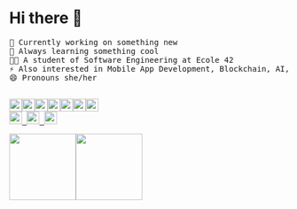 # Hi there 👋
<pre>
🔭 Currently working on something new
🌱 Always learning something cool
👩‍🎓 A student of Software Engineering at Ecole 42
⚡ Also interested in Mobile App Development, Blockchain, AI, NFT
😄 Pronouns she/her
<p align="left">
<img height="23em" src="https://img.shields.io/badge/C-22272e?style=for-the-badge&logo=c&logoColor=white"/><img height="23em" src="https://img.shields.io/badge/Java-22272e?style=for-the-badge&logo=java&logoColor=white"/><img height="23em" src="https://img.shields.io/badge/HTML-22272e?style=for-the-badge&logo=html5&logoColor=ab3f27"/></a><img height="23em" src="https://img.shields.io/badge/CSS-22272e?style=for-the-badge&logo=css3&logoColor=1572b6"/></a><img height="23em" src="https://img.shields.io/badge/Linux-22272e?style=for-the-badge&logo=linux&logoColor=#22272e"/></a><img height="23em" src="https://img.shields.io/badge/Shell_Script-22272e?style=for-the-badge&logo=gnu-bash&logoColor=white"/></a><img height="23em" src="https://img.shields.io/badge/Markdown-22272e?style=for-the-badge&logo=markdown&logoColor=white"/></a>
<a href="https://t.me/CarlalFranca"rel="nofollow"><img height="23em" src="https://img.shields.io/badge/Telegram-22272e?style=for-the-badge&logo=telegram&logoColor=white%22/%3E"/> <a href="https://t.me/CarlalFranca"rel="nofollow"><img height="23em" src="https://img.shields.io/badge/LinkedIn-22272e?style=for-the-badge&logo=linkedin&logoColor=white"/> <a href="https://t.me/CarlalFranca"rel="nofollow"><img height="23em" src="https://img.shields.io/badge/ProtonMail-22272e?style=for-the-badge&logo=protonmail&logoColor=white"/>
<div><img height="120em" src="https://github-readme-stats.vercel.app/api/top-langs/?username=carlarfranca&layout=compact&langs_count=7&border_color=22272e&bg_color=22272e&title_color=8f989f&text_color=8f989f&icon_color=b55c5e"/><img height="120em" src="https://github-readme-stats.vercel.app/api?username=carlarfranca&show_icons=true&border_color=22272e&bg_color=22272e&title_color=8f989f&icon_color=b55c5e&text_color=8f989f&include_all_commits=true count_private=true"/></div></pre>
<!--<p align="lrft"><img alingn="center" height="13em" src="https://profile-counter.glitch.me/SeuPerfildoGitHub/count.svg" /></p> -->
<!-- https://github.com/anuraghazra/github-readme-stats#themes -->

